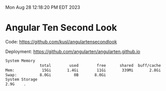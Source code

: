 Mon Aug 28 12:18:20 PM EDT 2023

# Angular Ten Second Look

Code: https://github.com/kusl/angulartensecondlook

Deployment: https://github.com/angularten/angularten.github.io

```bash
System Memory
               total        used        free      shared  buff/cache   available
Mem:            15Gi       1.4Gi        11Gi       339Mi       2.8Gi        13Gi
Swap:          8.0Gi          0B       8.0Gi
System Storage
2.9G	.
```
